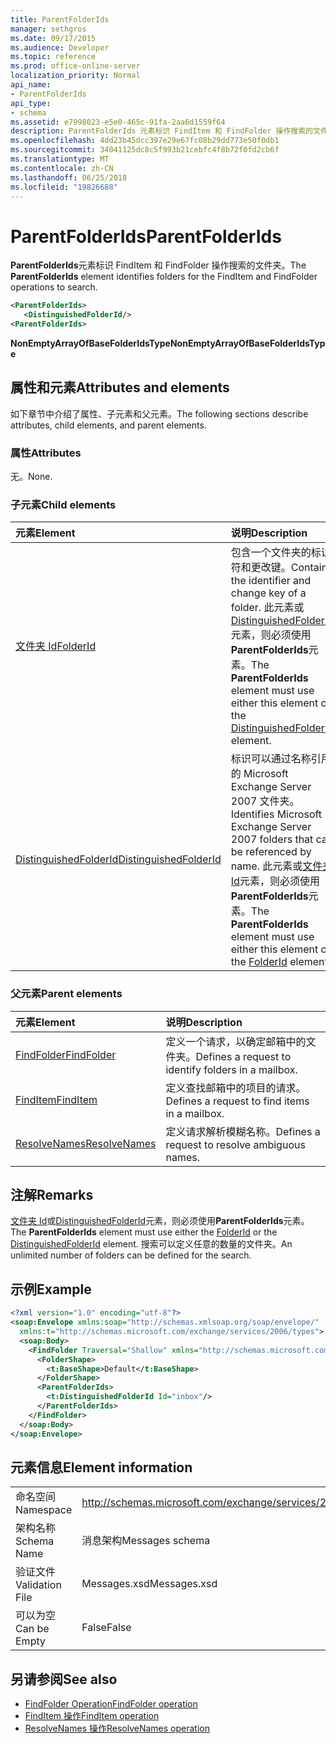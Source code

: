 ```yaml
---
title: ParentFolderIds
manager: sethgros
ms.date: 09/17/2015
ms.audience: Developer
ms.topic: reference
ms.prod: office-online-server
localization_priority: Normal
api_name:
- ParentFolderIds
api_type:
- schema
ms.assetid: e7998023-e5e0-465c-91fa-2aa6d1559f64
description: ParentFolderIds 元素标识 FindItem 和 FindFolder 操作搜索的文件夹。
ms.openlocfilehash: 4dd23b45dcc397e29e67fc08b29dd773e50f0db1
ms.sourcegitcommit: 34041125dc8c5f993b21cebfc4f8b72f0fd2cb6f
ms.translationtype: MT
ms.contentlocale: zh-CN
ms.lasthandoff: 06/25/2018
ms.locfileid: "19826688"
---
```

# <a name="parentfolderids"></a><span data-ttu-id="b5591-103">ParentFolderIds</span><span class="sxs-lookup"><span data-stu-id="b5591-103">ParentFolderIds</span></span>

<span data-ttu-id="b5591-104">**ParentFolderIds**元素标识 FindItem 和 FindFolder 操作搜索的文件夹。</span><span class="sxs-lookup"><span data-stu-id="b5591-104">The **ParentFolderIds** element identifies folders for the FindItem and FindFolder operations to search.</span></span> 
  
```xml
<ParentFolderIds>
   <DistinguishedFolderId/>
<ParentFolderIds>
```

<span data-ttu-id="b5591-105">**NonEmptyArrayOfBaseFolderIdsType**</span><span class="sxs-lookup"><span data-stu-id="b5591-105">**NonEmptyArrayOfBaseFolderIdsType**</span></span>

## <a name="attributes-and-elements"></a><span data-ttu-id="b5591-106">属性和元素</span><span class="sxs-lookup"><span data-stu-id="b5591-106">Attributes and elements</span></span>

<span data-ttu-id="b5591-107">如下章节中介绍了属性、子元素和父元素。</span><span class="sxs-lookup"><span data-stu-id="b5591-107">The following sections describe attributes, child elements, and parent elements.</span></span>
  
### <a name="attributes"></a><span data-ttu-id="b5591-108">属性</span><span class="sxs-lookup"><span data-stu-id="b5591-108">Attributes</span></span>

<span data-ttu-id="b5591-109">无。</span><span class="sxs-lookup"><span data-stu-id="b5591-109">None.</span></span>
  
### <a name="child-elements"></a><span data-ttu-id="b5591-110">子元素</span><span class="sxs-lookup"><span data-stu-id="b5591-110">Child elements</span></span>

|<span data-ttu-id="b5591-111">**元素**</span><span class="sxs-lookup"><span data-stu-id="b5591-111">**Element**</span></span>|<span data-ttu-id="b5591-112">**说明**</span><span class="sxs-lookup"><span data-stu-id="b5591-112">**Description**</span></span>|
|:-----|:-----|
|[<span data-ttu-id="b5591-113">文件夹 Id</span><span class="sxs-lookup"><span data-stu-id="b5591-113">FolderId</span></span>](folderid.md) <br/> |<span data-ttu-id="b5591-114">包含一个文件夹的标识符和更改键。</span><span class="sxs-lookup"><span data-stu-id="b5591-114">Contains the identifier and change key of a folder.</span></span> <span data-ttu-id="b5591-115">此元素或[DistinguishedFolderId](distinguishedfolderid.md)元素，则必须使用**ParentFolderIds**元素。</span><span class="sxs-lookup"><span data-stu-id="b5591-115">The **ParentFolderIds** element must use either this element or the [DistinguishedFolderId](distinguishedfolderid.md) element.</span></span>  <br/> |
|[<span data-ttu-id="b5591-116">DistinguishedFolderId</span><span class="sxs-lookup"><span data-stu-id="b5591-116">DistinguishedFolderId</span></span>](distinguishedfolderid.md) <br/> |<span data-ttu-id="b5591-117">标识可以通过名称引用的 Microsoft Exchange Server 2007 文件夹。</span><span class="sxs-lookup"><span data-stu-id="b5591-117">Identifies Microsoft Exchange Server 2007 folders that can be referenced by name.</span></span> <span data-ttu-id="b5591-118">此元素或[文件夹 Id](folderid.md)元素，则必须使用**ParentFolderIds**元素。</span><span class="sxs-lookup"><span data-stu-id="b5591-118">The **ParentFolderIds** element must use either this element or the [FolderId](folderid.md) element.</span></span>  <br/> |
   
### <a name="parent-elements"></a><span data-ttu-id="b5591-119">父元素</span><span class="sxs-lookup"><span data-stu-id="b5591-119">Parent elements</span></span>

|<span data-ttu-id="b5591-120">**元素**</span><span class="sxs-lookup"><span data-stu-id="b5591-120">**Element**</span></span>|<span data-ttu-id="b5591-121">**说明**</span><span class="sxs-lookup"><span data-stu-id="b5591-121">**Description**</span></span>|
|:-----|:-----|
|[<span data-ttu-id="b5591-122">FindFolder</span><span class="sxs-lookup"><span data-stu-id="b5591-122">FindFolder</span></span>](findfolder.md) <br/> |<span data-ttu-id="b5591-123">定义一个请求，以确定邮箱中的文件夹。</span><span class="sxs-lookup"><span data-stu-id="b5591-123">Defines a request to identify folders in a mailbox.</span></span>  <br/> |
|[<span data-ttu-id="b5591-124">FindItem</span><span class="sxs-lookup"><span data-stu-id="b5591-124">FindItem</span></span>](finditem.md) <br/> |<span data-ttu-id="b5591-125">定义查找邮箱中的项目的请求。</span><span class="sxs-lookup"><span data-stu-id="b5591-125">Defines a request to find items in a mailbox.</span></span>  <br/> |
|[<span data-ttu-id="b5591-126">ResolveNames</span><span class="sxs-lookup"><span data-stu-id="b5591-126">ResolveNames</span></span>](resolvenames.md) <br/> |<span data-ttu-id="b5591-127">定义请求解析模糊名称。</span><span class="sxs-lookup"><span data-stu-id="b5591-127">Defines a request to resolve ambiguous names.</span></span>  <br/> |
   
## <a name="remarks"></a><span data-ttu-id="b5591-128">注解</span><span class="sxs-lookup"><span data-stu-id="b5591-128">Remarks</span></span>

<span data-ttu-id="b5591-129">[文件夹 Id](folderid.md)或[DistinguishedFolderId](distinguishedfolderid.md)元素，则必须使用**ParentFolderIds**元素。</span><span class="sxs-lookup"><span data-stu-id="b5591-129">The **ParentFolderIds** element must use either the [FolderId](folderid.md) or the [DistinguishedFolderId](distinguishedfolderid.md) element.</span></span> <span data-ttu-id="b5591-130">搜索可以定义任意的数量的文件夹。</span><span class="sxs-lookup"><span data-stu-id="b5591-130">An unlimited number of folders can be defined for the search.</span></span> 
  
## <a name="example"></a><span data-ttu-id="b5591-131">示例</span><span class="sxs-lookup"><span data-stu-id="b5591-131">Example</span></span>

```XML
<?xml version="1.0" encoding="utf-8"?>
<soap:Envelope xmlns:soap="http://schemas.xmlsoap.org/soap/envelope/"
  xmlns:t="http://schemas.microsoft.com/exchange/services/2006/types">
  <soap:Body>
    <FindFolder Traversal="Shallow" xmlns="http://schemas.microsoft.com/exchange/services/2006/messages">
      <FolderShape>
        <t:BaseShape>Default</t:BaseShape>
      </FolderShape>
      <ParentFolderIds>
        <t:DistinguishedFolderId Id="inbox"/>
      </ParentFolderIds>
    </FindFolder>
  </soap:Body>
</soap:Envelope>
```

## <a name="element-information"></a><span data-ttu-id="b5591-132">元素信息</span><span class="sxs-lookup"><span data-stu-id="b5591-132">Element information</span></span>

|||
|:-----|:-----|
|<span data-ttu-id="b5591-133">命名空间</span><span class="sxs-lookup"><span data-stu-id="b5591-133">Namespace</span></span>  <br/> |http://schemas.microsoft.com/exchange/services/2006/messages  <br/> |
|<span data-ttu-id="b5591-134">架构名称</span><span class="sxs-lookup"><span data-stu-id="b5591-134">Schema Name</span></span>  <br/> |<span data-ttu-id="b5591-135">消息架构</span><span class="sxs-lookup"><span data-stu-id="b5591-135">Messages schema</span></span>  <br/> |
|<span data-ttu-id="b5591-136">验证文件</span><span class="sxs-lookup"><span data-stu-id="b5591-136">Validation File</span></span>  <br/> |<span data-ttu-id="b5591-137">Messages.xsd</span><span class="sxs-lookup"><span data-stu-id="b5591-137">Messages.xsd</span></span>  <br/> |
|<span data-ttu-id="b5591-138">可以为空</span><span class="sxs-lookup"><span data-stu-id="b5591-138">Can be Empty</span></span>  <br/> |<span data-ttu-id="b5591-139">False</span><span class="sxs-lookup"><span data-stu-id="b5591-139">False</span></span>  <br/> |
   
## <a name="see-also"></a><span data-ttu-id="b5591-140">另请参阅</span><span class="sxs-lookup"><span data-stu-id="b5591-140">See also</span></span>

- [<span data-ttu-id="b5591-141">FindFolder Operation</span><span class="sxs-lookup"><span data-stu-id="b5591-141">FindFolder operation</span></span>](findfolder-operation.md)  
- [<span data-ttu-id="b5591-142">FindItem 操作</span><span class="sxs-lookup"><span data-stu-id="b5591-142">FindItem operation</span></span>](finditem-operation.md) 
- [<span data-ttu-id="b5591-143">ResolveNames 操作</span><span class="sxs-lookup"><span data-stu-id="b5591-143">ResolveNames operation</span></span>](resolvenames-operation.md)

